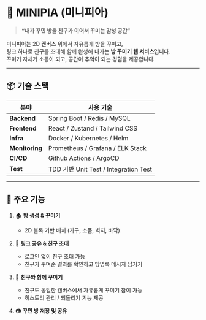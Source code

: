 # 🏡 MINIPIA (미니피아)

> **“내가 꾸민 방을 친구가 이어서 꾸미는 감성 공간”**

미니피아는 2D 캔버스 위에서 자유롭게 방을 꾸미고,  
링크 하나로 친구를 초대해 함께 완성해 나가는 **방 꾸미기 웹 서비스**입니다.  
꾸미기 자체가 소통이 되고, 공간이 추억이 되는 경험을 제공합니다.

---

## 📦 기술 스택

| 분야           | 사용 기술                             |
| -------------- | ------------------------------------- |
| **Backend**    | Spring Boot / Redis / MySQL           |
| **Frontend**   | React / Zustand / Tailwind CSS        |
| **Infra**      | Docker / Kubernetes / Helm            |
| **Monitoring** | Prometheus / Grafana / ELK Stack      |
| **CI/CD**      | Github Actions / ArgoCD               |
| **Test**       | TDD 기반 Unit Test / Integration Test |

---

## 🎯 주요 기능

1. 🏠 **방 생성 & 꾸미기**

   - 2D 블록 기반 배치 (가구, 소품, 벽지, 바닥)

2. 🔗 **링크 공유 & 친구 초대**

   - 로그인 없이 친구 초대 가능
   - 친구가 꾸며준 결과를 확인하고 방명록 메시지 남기기

3. 🎨 **친구와 함께 꾸미기**

   - 친구도 동일한 캔버스에서 자유롭게 꾸미기 참여 가능
   - 히스토리 관리 / 되돌리기 기능 제공

4. 📷 **꾸민 방 저장 및 공유**
